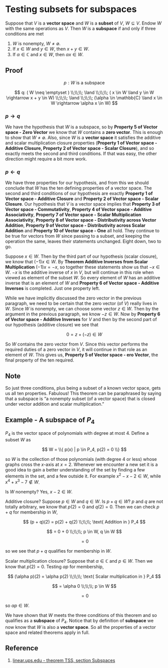 # Testing subsets for subspaces

Suppose that $V$ is a **vector space** and $W$ is a **subset** of $V$, $W \subseteq V$. Endow $W$ with the same operations as $V$. Then $W$ is a **subspace** if and only if three conditions are met

1. $W$ is nonempty, $W \neq \emptyset$.
2. If $x \in W$ and $y \in W$, then $x + y \in W$.
3. If $\alpha \in \mathbb{C}$ and $x \in W$, then $\alpha x \in W$.

## Proof

$$
p: W \text{ is a subspace }
$$

$$
q: ( W \neq \emptyset )
\\;\\;\\;
\land
\\;\\;\\;
( x \in W \land y \in W \rightarrow x + y \in W)
\\;\\;\\;
\land
\\;\\;\\;
(\alpha \in \mathbb{C} \land x \in W \rightarrow \alpha x \in W)
$$

### $p \rightarrow q$

We have the hypothesis that $W$ is a subspace, so by **Property 5 of Vector space - Zero Vector** we know that $W$ contains a **zero vector**. This is enough to show that $W \neq \emptyset$. Also, since $W$ is a **vector space** it satisfies the additive and scalar multiplication closure properties (**Property 1 of Vector space - Additive Closure, Property 2 of Vector space - Scalar Closure**), and so exactly meets the second and third conditions. If that was easy, the other direction might require a bit more work.

### $p \leftarrow q$

We have three properties for our hypothesis, and from this we should conclude that $W$ has the ten defining properties of a vector space. The second and third conditions of our hypothesis are exactly **Property 1 of Vector space - Additive Closure** and **Property 2 of Vector space - Scalar Closure**. Our hypothesis that $V$ is a vector space implies that **Property 3 of Vector space - Commutativity**, **Property 4 of Vector space - Additive Associativity**, **Property 7 of Vector space - Scalar Multiplication Associativity**, **Property 8 of Vector space - Distributivity across Vector Addition**, **Property 9 of Vector space - Distributivity across Scalar Addition** and **Property 10 of Vector space - One** all hold. They continue to be true for vectors from $W$ since passing to a subset, and keeping the operation the same, leaves their statements unchanged. Eight down, two to go.

Suppose $x \in W$. Then by the third part of our hypothesis (scalar closure), we know that $(- 1) x \in W$. By **Theorem Additive Inverses from Scalar Multiplication** $(- 1) x = - x$, so together these statements show us that $- x \in W$. $- x$ is the additive inverse of $x$ in $V$, but will continue in this role when viewed as element of the subset $W$. So every element of $W$ has an additive inverse that is an element of $W$ and **Property 6 of Vector space - Additive Inverses** is completed. Just one property left.

While we have implicitly discussed the zero vector in the previous paragraph, we need to be certain that the zero vector (of $V$) really lives in $W$. Since $W$ is nonempty, we can choose some vector $z \in W$. Then by the argument in the previous paragraph, we know $- z \in W$. Now by **Property 6 of Vector space - Additive Inverses** for $V$ and then by the second part of our hypothesis (additive closure) we see that

$$
0 = z + (- z) \in W
$$ 

So $W$ contains the zero vector from $V$. Since this vector performs the required duties of a zero vector in $V$, it will continue in that role as an element of $W$. This gives us, **Property 5 of Vector space - ero Vector**, the final property of the ten required.

## Note

So just three conditions, plus being a subset of a known vector space, gets us all ten properties. Fabulous! This theorem can be paraphrased by saying that a subspace is “a nonempty subset (of a vector space) that is closed under vector addition and scalar multiplication.”

## Example - A subspace of $P_4$

$P_4$ is the vector space of polynomials with degree at most $4$. Define a subset $W$ as

$$
W = \\{ p(x) | p \in P_4, p(2) = 0 \\}
$$

so $W$ is the collection of those polynomials (with degree 4 or less) whose graphs cross the $x$-axis at $x = 2$. Whenever we encounter a new set it is a good idea to gain a better understanding of the set by finding a few elements in the set, and a few outside it. For example $x^2 - x - 2 \in W$, while $x^4 + x^3 - 7 \not \in W$.

Is $W$ nonempty? Yes, $x - 2 \in W$.

Additive closure? Suppose $p \in W$ and $q \in W$. Is $p + q \in W$? $p$ and $q$ are not totally arbitrary, we know that $p(2) = 0$ and $q(2) = 0$. Then we can check $p + q$ for membership in $W$,

$$
(p + q)(2) = p(2) + q(2)
\\;\\;\\;
\text{ Addition in } P_4
$$

$$
= 0 + 0
\\;\\;\\;
p \in W, q \in W
$$

$$
= 0
$$

so we see that $p + q$ qualifies for membership in $W$.

Scalar multiplication closure? Suppose that $\alpha \in \mathbb{C}$ and $p \in W$. Then we know that $p(2) = 0$. Testing $\alpha p$ for membership,

$$
(\alpha p)(2) = \alpha p(2)
\\;\\;\\;
\text{ Scalar multiplication in } P_4
$$

$$
= \alpha 0
\\;\\;\\;
p \in W
$$

$$
= 0
$$

so $\alpha p \in W$.

We have shown that $W$ meets the three conditions of this theorem and so qualifies as a **subspace** of $P_4$. Notice that by definition of **subspace** we now know that $W$ is also a **vector space**. So all the properties of a vector space and related theorems apply in full.

## Reference

1. [linear.ups.edu - theorem TSS, section Subspaces](http://linear.ups.edu/html/section-S.html)